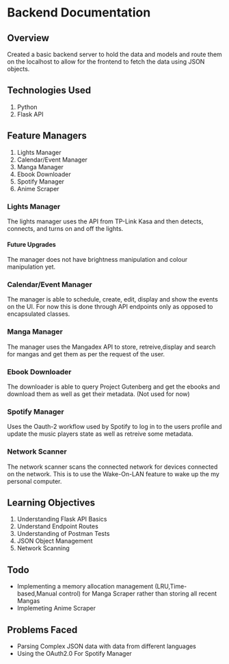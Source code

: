 # Backend Documentation

## Overview

Created a basic backend server to hold the data and models and route them on the localhost to allow for the frontend to fetch the data using JSON objects.

## Technologies Used

<ol>
    <li>Python</li>
    <li>Flask API</li>
</ol>

## Feature Managers
<ol>
    <li>Lights Manager</li>
    <li>Calendar/Event Manager</li>
    <li>Manga Manager</li>
    <li>Ebook Downloader</li>
    <li>Spotify Manager</li>
    <li>Anime Scraper</li>
</ol>

### Lights Manager

The lights manager uses the API from TP-Link Kasa and then detects, connects, and turns on and off the lights.

#### Future Upgrades

The manager does not have brightness manipulation and colour manipulation yet.

### Calendar/Event Manager

The manager is able to schedule, create, edit, display and show the events on the UI. For now this is done through API endpoints only as opposed to encapsulated classes.

### Manga Manager

The manager uses the Mangadex API to store, retreive,display and search for mangas and get them as per the request of the user.

### Ebook Downloader

The downloader is able to query Project Gutenberg and get the ebooks and download them as well as get their metadata. (Not used for now)

### Spotify Manager

Uses the Oauth-2 workflow used by Spotify to log in to the users profile and update the music players state as well as retreive some metadata.

### Network Scanner

The network scanner scans the connected network for devices connected on the network. This is to use the Wake-On-LAN feature to wake up the my personal computer.

## Learning Objectives

<ol>
    <li>Understanding Flask API Basics</li>
    <li>Understand Endpoint Routes</li>
    <li>Understanding of Postman Tests </li>
    <li>JSON Object Management</li>
    <li>Network Scanning</li>
</ol>

## Todo

<ul>
    <li> Implementing a memory allocation management (LRU,Time-based,Manual control) for Manga Scraper  rather than storing all recent Mangas</li>
    <li>Implemeting Anime Scraper</li>
</ul>

## Problems Faced

<ul>
    <li> Parsing Complex JSON data with data from different languages</li>
    <li> Using the OAuth2.0 For Spotify Manager</li>
</ul>

